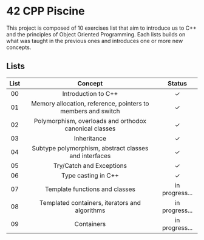 # 42 CPP Piscine

This project is composed of 10 exercises list that aim to introduce us to
C++ and the principles of Object Oriented Programming. Each lists builds on what was taught in the previous ones and introduces one or more new concepts.

## Lists

| List | Concept                                                      | Status         |
|:----:|:------------------------------------------------------------:|:--------------:|
| 00   | Introduction to C++                                          | &check;        |
| 01   | Memory allocation, reference, pointers to members and switch | &check;        |
| 02   | Polymorphism, overloads and orthodox canonical classes       | &check;        |
| 03   | Inheritance                                                  | &check;        |
| 04   | Subtype polymorphism, abstract classes and interfaces        | &check;        |
| 05   | Try/Catch and Exceptions                                     | &check;        |
| 06   | Type casting in C++                                          | &check;        |
| 07   | Template functions and classes                               | in progress... |
| 08   | Templated containers, iterators and algorithms               | in progress... |
| 09   | Containers                                                   | in progress... |